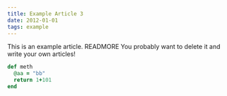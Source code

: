 ```yaml
---
title: Example Article 3
date: 2012-01-01
tags: example
---
```


This is an example article. READMORE
You probably want to delete it and write your own articles!

~~~ ruby
def meth
  @aa = "bb"
  return 1+101
end
~~~
